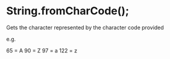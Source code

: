 # String.fromCharCode();

Gets the character represented by the character code provided

e.g. 

65 = A
90 = Z
97 = a
122 = z